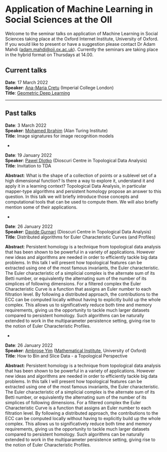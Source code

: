# Application of Machine Learning in Social Sciences at the OII

Welcome to the seminar talks on application of Machine Learning in Social Sciences taking place at the Oxford Internet Institute, University of Oxford. If you would like to present or have a suggestion please contact Dr Adam Mahdi (adam.mahdi@oii.ox.ac.uk). Currently the seminars are taking place in the hybrid format on Thursdays at 14.00. 


## Current talks

__Date__: 17 March 2022\
__Speaker__:  	[Ana-Maria Cretu](https://cpg.doc.ic.ac.uk/team/ana-maria/) (Imperial College London)\
__Title__:   [Geometric Deep Learning](https://www.nature.com/articles/s41467-021-27714-6)

--- 
## Past talks

__Date__: 3 March 2022\
__Speaker__:  	[Mohamed Ibrahim](https://scholar.google.com.eg/citations?user=6-6sTUUAAAAJ&hl=en) (Alan Turing Institute)\
__Title__:   Image signatures for image recognition models

-

__Date__: 19 January 2022\
__Speaker__:  	[Pawel Dlotko](https://dioscuri-tda.org/members/pawel.html) (Dioscuri Centre in Topological Data Analysis)\
__Title__:   Invitation to TDA

__Abstract__: What is the shape of a collection of points or a sublevel set of a high dimensional function? Is there a way to explore it, understand it and apply it in a learning context? Topological Data Analysis, in particular mapper-type algorithms and persistent homology propose an answer to this question. In this talk we will briefly introduce those concepts and computational tools that can be used to compute them. We will also briefly mention some of their applications.

-

__Date__: 26 January 2022\
__Speaker__:  	[Davide Gurnari](https://dioscuri-tda.org/members/davide.html) (Dioscuri Centre in Topological Data Analysis)\
__Title__:   Distributed algorithms for Euler Characteristic Curves (and Profiles)

__Abstract__: Persistent homology is a technique from topological data analysis that has been shown to be powerful in a variety of applications. However new ideas and algorithms are needed in order to efficiently tackle big data problems.
In this talk I will present how topological features can be extracted using one of the most famous invariants, the Euler characteristic. The Euler characteristic of a simplicial complex is the alternate sum of its Betti number, or equivalently the alternating sum of the number of its simplices of following dimensions. For a filtered complex the Euler Characteristic Curve is a function that assigns an Euler number to each filtration level.
By following a distributed approach, the contributions to the ECC can be computed locally without having to explicitly build up the whole complex. This allows us to significatively reduce both time and memory requirements, giving us the opportunity to tackle much larger datasets compared to persistent homology. Such algorithms can be naturally extended to work in the multiparameter persistence setting, giving rise to the notion of Euler Characteristic Profiles.

-

__Date__: 26 January 2022\
__Speaker__:  	[Ambrose Yim](https://www.maths.ox.ac.uk/people/ambrose.yim) ([Mathematical Institute](https://www.maths.ox.ac.uk/people/ambrose.yim), University of Oxford)\
__Title__:    How to Bin and Slice Data - a Topological Perspective

__Abstract__: Persistent homology is a technique from topological data analysis that has been shown to be powerful in a variety of applications. However new ideas and algorithms are needed in order to efficiently tackle big data problems.
In this talk I will present how topological features can be extracted using one of the most famous invariants, the Euler characteristic. The Euler characteristic of a simplicial complex is the alternate sum of its Betti number, or equivalently the alternating sum of the number of its simplices of following dimensions. For a filtered complex the Euler Characteristic Curve is a function that assigns an Euler number to each filtration level.
By following a distributed approach, the contributions to the ECC can be computed locally without having to explicitly build up the whole complex. This allows us to significatively reduce both time and memory requirements, giving us the opportunity to tackle much larger datasets compared to persistent homology. Such algorithms can be naturally extended to work in the multiparameter persistence setting, giving rise to the notion of Euler Characteristic Profiles.
